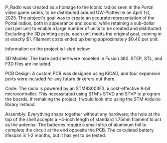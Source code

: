 P_Radio was created as a homage to the iconic radios seen in the Portal video game series, to be distributed around UW-Platteville on April 1st, 2025.
The project's goal was to create an accurate representation of the Portal radios, both in appearance and sound, while retaining a sub-dollar cost per unit to enable a large number of units to be created and distributed.
Excluding the 3D printing costs, each unit meets the original goal, coming in at exactly $1. Filament costs ended up being approximately $0.40 per unit.

Information on the project is listed below:

 3D Models: The base and shell were modeled in Fusion 360. STEP, STL, and F3D files are included.
 
 PCB Design: A custom PCB was designed using KiCAD, and four expansion ports were included for any future tinkerers out there.
 
 Code: The radio is powered by an STM8S003F3, a cost-effective 8-bit microcontroller. This necessitated using STM's STVD and STVP to program the boards. If remaking the project, I would look into using the STM Arduino library instead.

 Assembly: Everything snaps together without any hardware; the hole at the top of the shell accepts a ~4-inch length of standard 1.75mm filament to act as the antenna. The batteries require a small strip of aluminum foil to complete the circuit at the end opposite the PCB. The calculated battery lifespan is 1-2 months, but it has yet to be tested.
